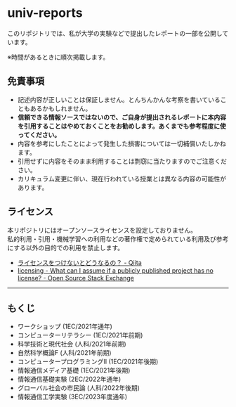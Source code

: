 # univ-reports

このリポジトリでは、私が大学の実験などで提出したレポートの一部を公開しています。

※時間があるときに順次掲載します。

## 免責事項

- 記述内容が正しいことは保証しません。とんちんかんな考察を書いていることもあるかもしれません。
- **信頼できる情報ソースではないので、ご自身が提出されるレポートに本内容を引用することはやめておくことをお勧めします。あくまでも参考程度に使ってください。**
- 内容を参考にしたことによって発生した損害については一切補償いたしかねます。
- 引用せずに内容をそのまま利用することは剽窃に当たりますのでご注意ください。
- カリキュラム変更に伴い、現在行われている授業とは異なる内容の可能性があります。

## ライセンス

本リポジトリにはオープンソースライセンスを設定しておりません。  
私的利用・引用・機械学習への利用などの著作権で定められている利用及び参考にする以外の目的での利用を禁止します。

- [ライセンスをつけないとどうなるの？ - Qiita](https://qiita.com/Tatamo/items/ae7bf4878abcf0584291)
- [licensing - What can I assume if a publicly published project has no license? - Open Source Stack Exchange](https://opensource.stackexchange.com/questions/1720/what-can-i-assume-if-a-publicly-published-project-has-no-license)

---

## もくじ

- ワークショップ (1EC/2021年通年)
- コンピューターリテラシー (1EC/2021年前期)
- 科学技術と現代社会 (人科/2021年前期)
- 自然科学概論F (人科/2021年前期)
- コンピュータープログラミングII (1EC/2021年後期)
- 情報通信メディア基礎 (1EC/2021年後期)
- 情報通信基礎実験 (2EC/2022年通年)
- グローバル社会の市民論 (人科/2022年後期)
- 情報通信工学実験 (3EC/2023年度通年)
